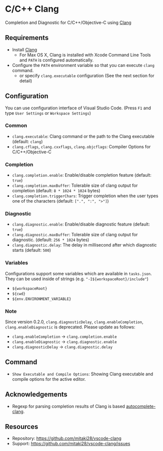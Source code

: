 # C/C++ Clang

Completion and Diagnostic for C/C++/Objective-C using [Clang](http://clang.llvm.org/)

## Requirements

- Install [Clang](http://clang.llvm.org/)
    - For Max OS X, Clang is installed with Xcode Command Line Tools and `PATH` is configured automatically. 
- Configure the `PATH` environment variable so that you can execute `clang` command.
    - or specify `clang.executable` configuration (See the next section for detail) 

## Configuration

You can use configuration interface of Visual Studio Code. (Press `F1` and type `User Settings` or `Workspace Settings`)

### Common
- `clang.executable`: Clang command or the path to the Clang executable (default: `clang`)
- `clang.cflags`, `clang.cxxflags`, `clang.objcflags`: Compiler Options for C/C++/Objective-C

### Completion

- `clang.completion.enable`: Enable/disable completion feature (default: `true`)
- `clang.completion.maxBuffer`: Tolerable size of clang output for completion (default: `8 * 1024 * 1024` bytes)
- `clang.completion.triggerChars`: Trigger completion when the user types one of the characters (default: `[".", ":", ">"]`)

### Diagnostic

- `clang.diagnostic.enable`: Enable/disable diagnostic feature (default: `true`)
- `clang.diagnostic.maxBuffer`: Tolerable size of clang output for diagnostic. (default: `256 * 1024` bytes)
- `clang.diagnostic.delay`: The delay in millisecond after which diagnostic starts (default: `500`)

### Variables

Configurations support some variables which are available in `tasks.json`.
They can be used inside of strings (e.g. `"-I${workspaceRoot}/include"`)

- `${workspaceRoot}`
- `${cwd}`
- `${env.ENVIRONMENT_VARIABLE}`

### Note

Since version 0.2.0, `clang.diagnosticDelay`, `clang.enableCompletion`, `clang.enableDiagnostic` is deprecated. 
Please update as follows:

- `clang.enableCompletion` -> `clang.completion.enable`
- `clang.enableDiagnostic` -> `clang.diagnostic.enable` 
- `clang.diagnosticDelay` -> `clang.diagnostic.delay`

## Command

- `Show Executable and Compile Options`: Showing Clang executable and compile options for the active editor.

## Acknowledgements

- Regexp for parsing completion results of Clang is based [autocomplete-clang](https://github.com/yasuyuky/autocomplete-clang).

## Resources

- Repository: https://github.com/mitaki28/vscode-clang
- Support: https://github.com/mitaki28/vscode-clang/issues
